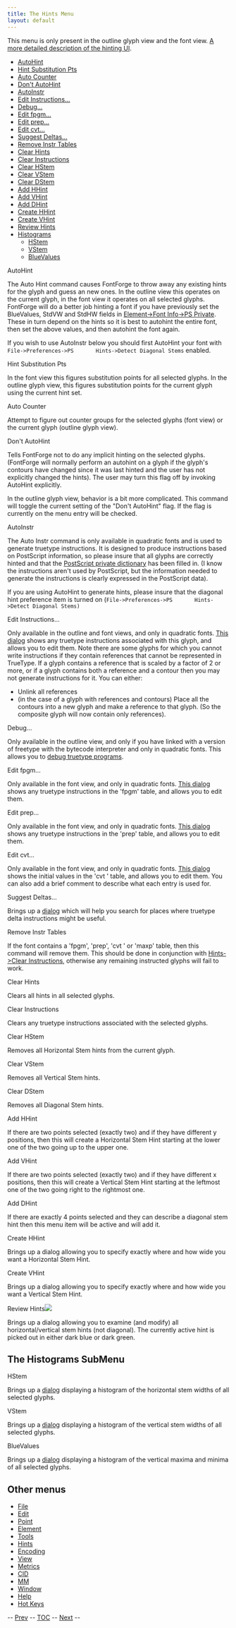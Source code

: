 ```yaml
---
title: The Hints Menu
layout: default
---
```


This menu is only present in the outline glyph view and the font view. 
 [A more detailed description of the hinting UI](hinting.html).

-   [AutoHint](#AutoHint)
-   [Hint Substitution Pts](#SubstitutionPt)
-   [Auto Counter](#Counter)
-   [Don't AutoHint](hintsmenu.html#DontAutoHint)
-   [AutoInstr](#AutoInstr)
-   [Edit Instructions...](#EditInstrs)
-   [Debug...](#Debug)
-   [Edit fpgm...](#Editfpgm)
-   [Edit prep...](#Editprep)
-   [Edit cvt...](#Editcvt)
-   [Suggest Deltas...](#Deltas)
-   [Remove Instr Tables](#RmTables)
-   [Clear Hints](#ClearHints)
-   [Clear Instructions](#ClearInstrs)
-   [Clear HStem](#Clear)
-   [Clear VStem](#ClearV)
-   [Clear DStem](#ClearD)
-   [Add HHint](#HHint)
-   [Add VHint](#VHint)
-   [Add DHint](#DHint)
-   [Create HHint](#Create)
-   [Create VHint](#CreateV)
-   [Review Hints](#Review)
-   [Histograms](#Histogram)
    -   [HStem](hintsmenu.html#HStem-Hist)
    -   [VStem](hintsmenu.html#VStem-Hist)
    -   [BlueValues](hintsmenu.html#Blue-Hist)

AutoHint

The Auto Hint command causes FontForge to throw away any existing hints
for the glyph and guess an new ones. In the outline view this operates
on the current glyph, in the font view it operates on all selected
glyphs.
 FontForge will do a better job hinting a font if you have previously
set the BlueValues, StdVW and StdHW fields in [Element-\>Font Info-\>PS
Private](fontinfo.html#Private). These in turn depend on the hints so it
is best to autohint the entire font, then set the above values, and then
autohint the font again.

If you wish to use AutoInstr below you should first AutoHint your font
with `File->Preferences->PS       Hints->Detect Diagonal Stems` enabled.

Hint Substitution Pts

In the font view this figures substitution points for all selected
glyphs. In the outline glyph view, this figures substitution points for
the current glyph using the current hint set.

Auto Counter

Attempt to figure out counter groups for the selected glyphs (font view)
or the current glyph (outline glyph view).

Don't AutoHint

Tells FontForge not to do any implicit hinting on the selected glyphs.
(FontForge will normally perform an autohint on a glyph if the glyph's
contours have changed since it was last hinted and the user has not
explicitly changed the hints). The user may turn this flag off by
invoking AutoHint explicitly.

In the outline glyph view, behavior is a bit more complicated. This
command will toggle the current setting of the "Don't AutoHint" flag. If
the flag is currently on the menu entry will be checked.

AutoInstr

The Auto Instr command is only available in quadratic fonts and is used
to generate truetype instructions. It is designed to produce
instructions based on PostScript information, so please insure that all
glyphs are correctly hinted and that the [PostScript private
dictionary](fontinfo.html#Private) has been filled in. (I know the
instructions aren't used by PostScript, but the information needed to
generate the instructions is clearly expressed in the PostScript data).

If you are using AutoHint to generate hints, please insure that the
diagonal hint preference item is turned on
(`File->Preferences->PS       Hints->Detect Diagonal Stems)`

Edit Instructions...

Only available in the outline and font views, and only in quadratic
fonts. [This dialog](ttfinstrs.html) shows any truetype instructions
associated with this glyph, and allows you to edit them.
 Note there are some glyphs for which you cannot write instructions if
they contain references that cannot be represented in TrueType. If a
glyph contains a reference that is scaled by a factor of 2 or more, or
if a glyph contains both a reference and a contour then you may not
generate instructions for it. You can either:

-   Unlink all references
-   (in the case of a glyph with references and contours) Place all the
    contours into a new glyph and make a reference to that glyph. (So
    the composite glyph will now contain only references).

Debug...

Only available in the outline view, and only if you have linked with a
version of freetype with the bytecode interpreter and only in quadratic
fonts. This allows you to [debug truetype
programs](charview.html#Debugging).

Edit fpgm...

Only available in the font view, and only in quadratic fonts. [This
dialog](ttfinstrs.html) shows any truetype instructions in the 'fpgm'
table, and allows you to edit them.

Edit prep...

Only available in the font view, and only in quadratic fonts. [This
dialog](ttfinstrs.html) shows any truetype instructions in the 'prep'
table, and allows you to edit them.

Edit cvt...

Only available in the font view, and only in quadratic fonts. [This
dialog](ttfinstrs.html#cvt) shows the initial values in the 'cvt '
table, and allows you to edit them. You can also add a brief comment to
describe what each entry is used for.

Suggest Deltas...

Brings up a [dialog](SuggestDeltas.html) which will help you search for
places where truetype delta instructions might be useful.

Remove Instr Tables

If the font contains a 'fpgm', 'prep', 'cvt ' or 'maxp' table, then this
command will remove them. This should be done in conjunction with
[Hints-\>Clear Instructions](hintsmenu.html), otherwise any remaining
instructed glyphs will fail to work.

Clear Hints

Clears all hints in all selected glyphs.

Clear Instructions

Clears any truetype instructions associated with the selected glyphs.

Clear HStem

Removes all Horizontal Stem hints from the current glyph.

Clear VStem

Removes all Vertical Stem hints.

Clear DStem

Removes all Diagonal Stem hints.

Add HHint

If there are two points selected (exactly two) and if they have
different y positions, then this will create a Horizontal Stem Hint
starting at the lower one of the two going up to the upper one.

Add VHint

If there are two points selected (exactly two) and if they have
different x positions, then this will create a Vertical Stem Hint
starting at the leftmost one of the two going right to the rightmost
one.

Add DHint

If there are exactly 4 points selected and they can describe a diagonal
stem hint then this menu item will be active and will add it.

Create HHint

Brings up a dialog allowing you to specify exactly where and how wide
you want a Horizontal Stem Hint.

Create VHint

Brings up a dialog allowing you to specify exactly where and how wide
you want a Vertical Stem Hint.

Review Hints![](img/ReviewHints.png)

Brings up a dialog allowing you to examine (and modify) all
horizontal/vertical stem hints (not diagonal). The currently active hint
is picked out in either dark blue or dark green.



The Histograms SubMenu
----------------------

HStem

Brings up a [dialog](histogram.html) displaying a histogram of the
horizontal stem widths of all selected glyphs.

VStem

Brings up a [dialog](histogram.html) displaying a histogram of the
vertical stem widths of all selected glyphs.

BlueValues

Brings up a [dialog](histogram.html) displaying a histogram of the
vertical maxima and minima of all selected glyphs.

Other menus
-----------

-   [File](filemenu.html)
-   [Edit](editmenu.html)
-   [Point](pointmenu.html)
-   [Element](elementmenu.html)
-   [Tools](toolsmenu.html)
-   [Hints](hintsmenu.html)
-   [Encoding](encodingmenu.html)
-   [View](viewmenu.html)
-   [Metrics](metricsmenu.html)
-   [CID](cidmenu.html)
-   [MM](mmmenu.html)
-   [Window](windowmenu.html)
-   [Help](helpmenu.html)
-   [Hot Keys](HotKeys.html)

-- [Prev](toolsmenu.html) -- [TOC](overview.html) --
[Next](encodingmenu.html) --



